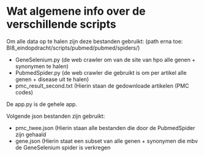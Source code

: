 
# Wat algemene info over de verschillende scripts 

Om alle data op te halen zijn deze bestanden gebruikt: 
(path erna toe: BI8_eindopdracht/scripts/pubmed/pubmed/spiders/)
  - GeneSelenium.py (de web crawler om van de site van hpo alle genen + synonymen te halen)
  - PubmedSpider.py (de web crawler die gebruikt is om per artikel alle genen + disease uit te halen)
  - pmc_result_second.txt (Hierin staan de gedownloade artikelen (PMC codes) 
  
De app.py is de gehele app. 

Volgende json bestanden zijn gebruikt:
  - pmc_twee.json (Hierin staan alle bestanden die door de PubmedSpider zijn gehaald 
  - gene.json (Hierin staat een subset van alle genen + synonymen die mbv de GeneSelenium spider is verkregen
